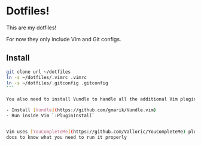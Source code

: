 Dotfiles!
=========

This are my dotfiles!

For now they only include Vim and Git configs.

## Install

````sh
git clone url ~/dotfiles
ln -s ~/dotfiles/.vimrc .vimrc
ln -s ~/dotfiles/.gitconfig .gitconfig
```

You also need to install Vundle to handle all the additional Vim plugins automatically.

- Install [Vundle](https://github.com/gmarik/Vundle.vim)
- Run inside Vim `:PluginInstall`


Vim uses [YouCompleteMe](https://github.com/Valloric/YouCompleteMe) plugin, please read their 
docs to know what you need to run it properly
